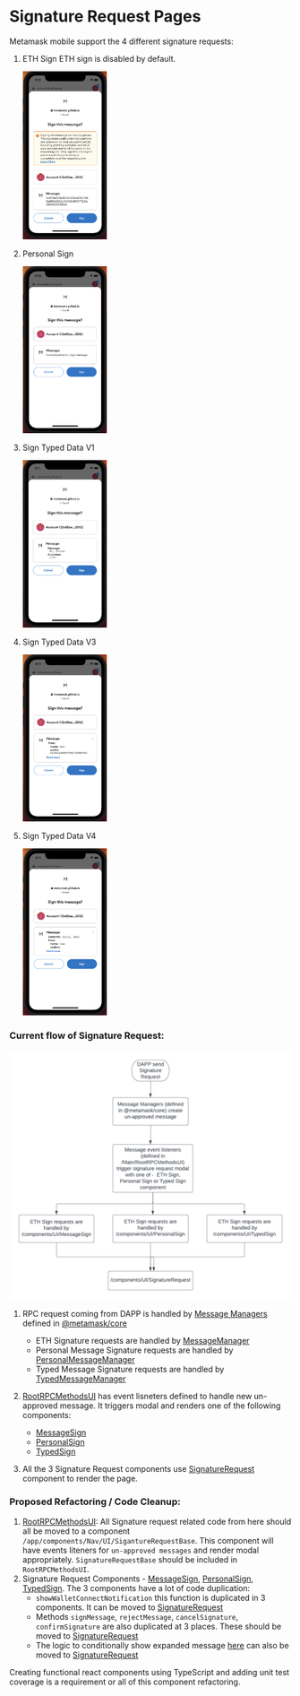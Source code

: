 # Signature Request Pages

Metamask mobile support the 4 different signature requests:

1. ETH Sign
    ETH sign is disabled by default.

     <img src="https://github.com/MetaMask/metamask-mobile/blob/signature_request_refactoring_doc/docs/confirmation-refactoring/signature-requests/eth_sign.png?raw=true" width="150"/>

2. Personal Sign

     <img src="https://github.com/MetaMask/metamask-mobile/blob/signature_request_refactoring_doc/docs/confirmation-refactoring/signature-requests/personal_sign.png?raw=true" width="150"/>

3. Sign Typed Data V1

     <img src="https://github.com/MetaMask/metamask-mobile/blob/signature_request_refactoring_doc/docs/confirmation-refactoring/signature-requests/sign_typed_data_v1.png?raw=true" width="150"/>

4. Sign Typed Data V3

     <img src="https://github.com/MetaMask/metamask-mobile/blob/signature_request_refactoring_doc/docs/confirmation-refactoring/signature-requests/sign_typed_data_v3.png?raw=true" width="150"/>

5. Sign Typed Data V4

     <img src="https://github.com/MetaMask/metamask-mobile/blob/signature_request_refactoring_doc/docs/confirmation-refactoring/signature-requests/sign_typed_data_v4.png?raw=true" width="150"/>

### Current flow of Signature Request:

<img src="https://github.com/MetaMask/metamask-mobile/blob/signature_request_refactoring_doc/docs/confirmation-refactoring/signature-requests/signature_request_flow.png?raw=true"/>

1. RPC request coming from DAPP is handled by [Message Managers](https://github.com/MetaMask/core/tree/main/packages/message-manager) defined in [@metamask/core](https://github.com/MetaMask/core) 
    - ETH Signature requests are handled by [MessageManager](https://github.com/MetaMask/core/blob/main/packages/message-manager/src/MessageManager.ts)
    - Personal Message Signature requests are handled by [PersonalMessageManager](https://github.com/MetaMask/core/blob/main/packages/message-manager/src/PersonalMessageManager.ts)
    - Typed Message Signature requests are handled by [TypedMessageManager](https://github.com/MetaMask/core/blob/main/packages/message-manager/src/TypedMessageManager.ts)

2. [RootRPCMethodsUI](https://github.com/MetaMask/metamask-mobile/blob/main/app/components/Nav/Main/RootRPCMethodsUI.js) has event lisneters defined to handle new un-approved message. It triggers modal and renders one of the following components:
    - [MessageSign](https://github.com/MetaMask/metamask-mobile/tree/main/app/components/UI/MessageSign)
    - [PersonalSign](https://github.com/MetaMask/metamask-mobile/tree/main/app/components/UI/PersonalSign)
    - [TypedSign](https://github.com/MetaMask/metamask-mobile/tree/main/app/components/UI/TypedSign)

3. All the 3 Signature Request components use [SignatureRequest](https://github.com/MetaMask/metamask-mobile/tree/main/app/components/UI/SignatureRequest) component to render the page.

### Proposed Refactoring / Code Cleanup:
1. [RootRPCMethodsUI](https://github.com/MetaMask/metamask-mobile/blob/main/app/components/Nav/Main/RootRPCMethodsUI.js): All Signature request related code from here should all be moved to a component `/app/components/Nav/UI/SigantureRequestBase`. This component will have events liteners for `un-approved messages` and render modal appropriately. `SignatureRequestBase` should be included in `RootRPCMethodsUI`.
2. Signature Request Components - [MessageSign](https://github.com/MetaMask/metamask-mobile/tree/main/app/components/UI/MessageSign), [PersonalSign](https://github.com/MetaMask/metamask-mobile/tree/main/app/components/UI/PersonalSign), [TypedSign](https://github.com/MetaMask/metamask-mobile/tree/main/app/components/UI/TypedSign). The 3 components have a lot of code duplication:
    - `showWalletConnectNotification` this function is duplicated in 3 components. It can be moved to [SignatureRequest](https://github.com/MetaMask/metamask-mobile/tree/main/app/components/UI/SignatureRequest)
    - Methods `signMessage`, `rejectMessage`, `cancelSignature`, `confirmSignature` are also duplicated at 3 places. These should be moved to [SignatureRequest](https://github.com/MetaMask/metamask-mobile/tree/main/app/components/UI/SignatureRequest)
    - The logic to conditionally show expanded message [here](https://github.com/MetaMask/metamask-mobile/blob/main/app/components/UI/MessageSign/index.js#L224) can also be moved to [SignatureRequest](https://github.com/MetaMask/metamask-mobile/tree/main/app/components/UI/SignatureRequest)
    
Creating functional react components using TypeScript and adding unit test coverage is a requirement or all of this component refactoring.
